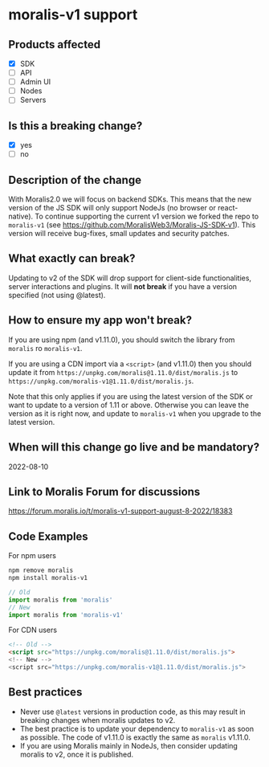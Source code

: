 # moralis-v1 support

## Products affected
- [x] SDK
- [ ] API
- [ ] Admin UI
- [ ] Nodes
- [ ] Servers

## Is this a breaking change?
- [x] yes
- [ ] no

## Description of the change

With Moralis2.0 we will focus on backend SDKs. This means that the new version of the JS SDK will only support NodeJs (no browser or react-native). To continue supporting the current v1 version we forked the repo to `moralis-v1` (see https://github.com/MoralisWeb3/Moralis-JS-SDK-v1). This version will receive bug-fixes, small updates and security patches.

## What exactly can break?

Updating to v2 of the SDK will drop support for client-side functionalities, server interactions and plugins. It will **not break** if you have a version specified (not using @latest).

## How to ensure my app won't break?

If you are using npm (and v1.11.0), you should switch the library from `moralis` ro `moralis-v1`.

If you are using a CDN import via a `<script>`  (and v1.11.0) then you should update it from `https://unpkg.com/moralis@1.11.0/dist/moralis.js` to `https://unpkg.com/moralis-v1@1.11.0/dist/moralis.js`.

Note that this only applies if you are using the latest version of the SDK or want to update to a version of 1.11 or above. Otherwise you can leave the version as it is right now, and update to `moralis-v1` when you upgrade to the latest version.

## When will this change go live and be mandatory?

2022-08-10

## Link to Moralis Forum for discussions

https://forum.moralis.io/t/moralis-v1-support-august-8-2022/18383

## Code Examples

For npm users
```sh
npm remove moralis
npm install moralis-v1
```

```javascript
// Old
import moralis from 'moralis'
// New
import moralis from 'moralis-v1'
```

For CDN users
```html
<!-- Old -->
<script src="https://unpkg.com/moralis@1.11.0/dist/moralis.js">
<!-- New -->
<script src="https://unpkg.com/moralis-v1@1.11.0/dist/moralis.js">

```
## Best practices
- Never use `@latest` versions in production code, as this may result in breaking changes when moralis updates to v2.
- The best practice is to update your dependency to `moralis-v1` as soon as possible. The code of v1.11.0 is exactly the same as `moralis` v1.11.0. 
- If you are using Moralis mainly in NodeJs, then consider updating moralis to v2, once it is published.